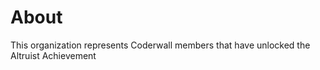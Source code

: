 About
=====

This organization represents Coderwall members that have unlocked the Altruist Achievement 